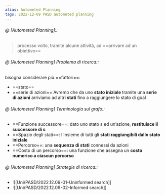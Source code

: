 ```yaml
---
alias: Autometed Planning
tags: 2022-12-09 PASD autometed planning
---
```


###### @ [Autometed Planning]::
> processo volto, tramite alcune attività, ad ==arrivare ad un obiettivo==
<!--ID: 1670749344195-->



###### @ [Autometed Planning] Problema di ricerca::
bisogna considerare più ==fattori==:
- ==stato==
- ==serie di azioni==
Avremo che da uno **stato iniziale** tramite una **serie di azioni** arriviamo ad altri **stati** fino a raggiungere lo stato di goal
<!--ID: 1670749344203-->



###### @ [Autometed Planning] Terminologia sul grafo::
- ==Funzione successore==: dato uno stato s ed un’azione, **restituisce il successore di s**
- ==Spazio degli stati==: l’insieme di tutti gli **stati raggiungibili dallo stato iniziale**
- ==Percorso==: una **sequenza di stati** connessi da azioni
- ==Costo di un percorso==: una funzione che assegna un **costo numerico a ciascun percorso**
<!--ID: 1670749344209-->


###### @ [Autometed Planning] Strategie di ricerca::
- ![[Uni/PASD/2022.12.09-01-Uninformed search]]
- ![[Uni/PASD/2022.12.09-02-Informed search]]
<!--ID: 1670751735882-->
